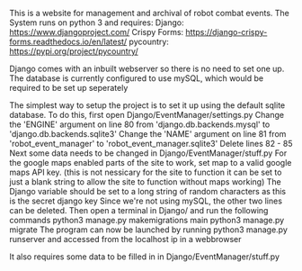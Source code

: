 This is a website for management and archival of robot combat events.
The System runs on python 3 and requires:
	Django: https://www.djangoproject.com/
	Crispy Forms: https://django-crispy-forms.readthedocs.io/en/latest/
	pycountry: https://pypi.org/project/pycountry/

Django comes with an inbuilt webserver so there is no need to set one up.
The database is currently configured to use mySQL, which would be required to be set up seperately

The simplest way to setup the project is to set it up using the default sqlite database.
	To do this, first open Django/EventManager/settings.py
		Change the 'ENGINE' argument on line 80 from 'django.db.backends.mysql' to 'django.db.backends.sqlite3'
		Change the 'NAME' argument on line 81 from 'robot_event_manager' to 'robot_event_manager.sqlite3'
		Delete lines 82 - 85
	Next some data needs to be changed in Django/EventManager/stuff.py
		For the google maps enabled parts of the site to work, set map to a valid google maps API key. (this is not nessicary for the site to function it can be set to just a blank string to allow the site to function without maps working)
		The Django variable should be set to a long string of random characters as this is the secret django key
		Since we're not using mySQL, the other two lines can be deleted.
	Then open a terminal in Django/ and run the following commands
		python3 manage.py makemigrations main
		python3 manage.py migrate
	The program can now be launched by running 
		python3 manage.py runserver
	and accessed from the localhost ip in a webbrowser

It also requires some data to be filled in in Django/EventManager/stuff.py
